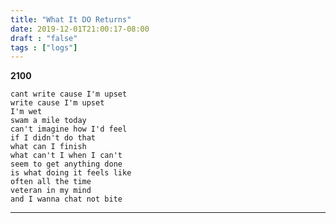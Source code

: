 ```yaml
---
title: "What It DO Returns"
date: 2019-12-01T21:00:17-08:00
draft : "false"
tags : ["logs"]
---
```


**2100**

```
cant write cause I'm upset
write cause I'm upset
I'm wet
swam a mile today
can't imagine how I'd feel
if I didn't do that
what can I finish
what can't I when I can't
seem to get anything done
is what doing it feels like
often all the time
veteran in my mind
and I wanna chat not bite 
```
<!-- she can't tell him jack shit
for no good reason
when I'm unsympathetic
while empathetic at same time  -->
___
